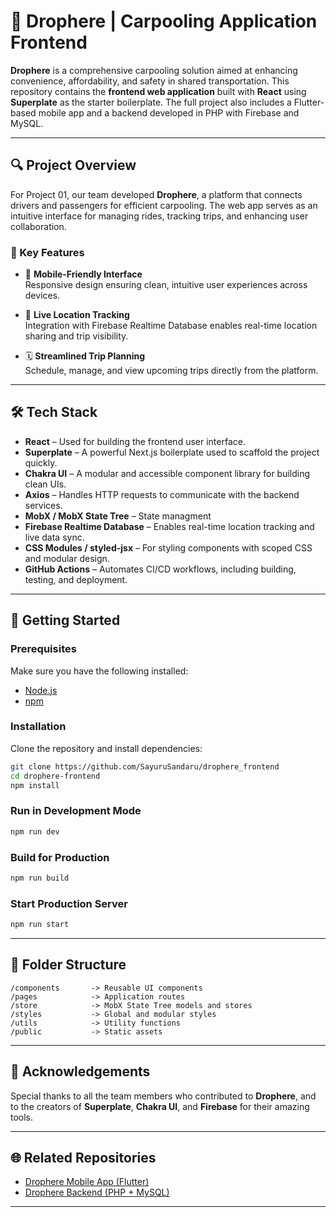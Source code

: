 # 🚗 Drophere | Carpooling Application Frontend

**Drophere** is a comprehensive carpooling solution aimed at enhancing convenience, affordability, and safety in shared transportation. This repository contains the **frontend web application** built with **React** using **Superplate** as the starter boilerplate. The full project also includes a Flutter-based mobile app and a backend developed in PHP with Firebase and MySQL.

---

## 🔍 Project Overview

For Project 01, our team developed **Drophere**, a platform that connects drivers and passengers for efficient carpooling. The web app serves as an intuitive interface for managing rides, tracking trips, and enhancing user collaboration.

### 🔑 Key Features

- 📱 **Mobile-Friendly Interface**  
  Responsive design ensuring clean, intuitive user experiences across devices.

- 📍 **Live Location Tracking**  
  Integration with Firebase Realtime Database enables real-time location sharing and trip visibility.

- 🗓️ **Streamlined Trip Planning**  
  Schedule, manage, and view upcoming trips directly from the platform.

---

## 🛠️ Tech Stack

- **React** – Used for building the frontend user interface.
- **Superplate** – A powerful Next.js boilerplate used to scaffold the project quickly.
- **Chakra UI** – A modular and accessible component library for building clean UIs.
- **Axios** – Handles HTTP requests to communicate with the backend services.
- **MobX / MobX State Tree** – State managment
- **Firebase Realtime Database** – Enables real-time location tracking and live data sync.
- **CSS Modules / styled-jsx** – For styling components with scoped CSS and modular design.
- **GitHub Actions** – Automates CI/CD workflows, including building, testing, and deployment.

---

## 🚀 Getting Started

### Prerequisites

Make sure you have the following installed:

- [Node.js](https://nodejs.org/)
- [npm](https://www.npmjs.com/)

### Installation

Clone the repository and install dependencies:

```bash
git clone https://github.com/SayuruSandaru/drophere_frontend
cd drophere-frontend
npm install
```

### Run in Development Mode

```bash
npm run dev
```

### Build for Production

```bash
npm run build
```

### Start Production Server

```bash
npm run start
```

---

## 📁 Folder Structure

```
/components       -> Reusable UI components
/pages            -> Application routes
/store            -> MobX State Tree models and stores
/styles           -> Global and modular styles
/utils            -> Utility functions
/public           -> Static assets
```

---

## 🙌 Acknowledgements

Special thanks to all the team members who contributed to **Drophere**, and to the creators of **Superplate**, **Chakra UI**, and **Firebase** for their amazing tools.

---

## 🌐 Related Repositories

- [Drophere Mobile App (Flutter)](https://github.com/SayuruSandaru/drophere_driver_app)
- [Drophere Backend (PHP + MySQL)](https://github.com/SayuruSandaru/drophere-restapi)


---
